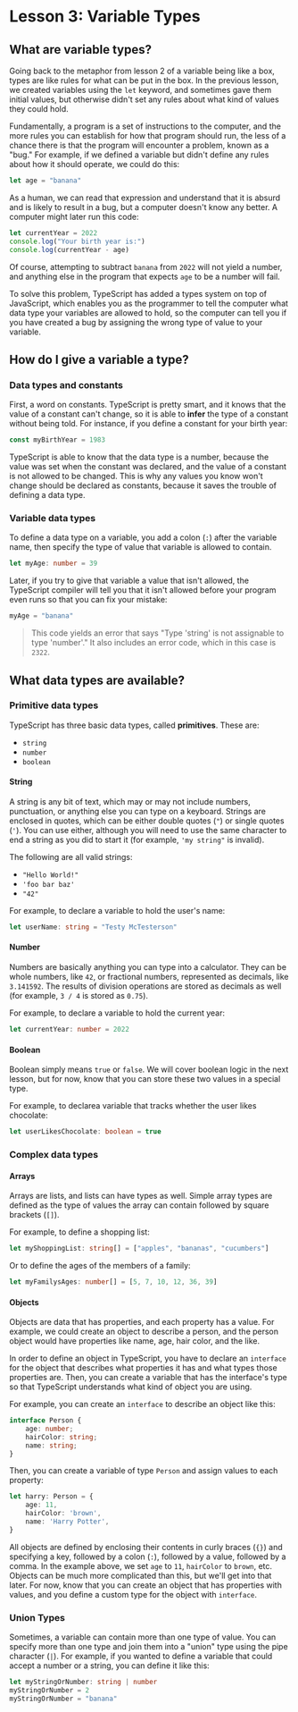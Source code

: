 # Lesson 3: Variable Types

## What are variable types?

Going back to the metaphor from lesson 2 of a variable being like a box, types
are like rules for what can be put in the box. In the previous lesson, we
created variables using the `let` keyword, and sometimes gave them initial
values, but otherwise didn't set any rules about what kind of values they could
hold.

Fundamentally, a program is a set of instructions to the computer, and the more
rules you can establish for how that program should run, the less of a chance
there is that the program will encounter a problem, known as a "bug." For
example, if we defined a variable but didn't define any rules about how it
should operate, we could do this:

```ts
let age = "banana"
```

As a human, we can read that expression and understand that it is absurd and is
likely to result in a bug, but a computer doesn't know any better. A computer
might later run this code:

```ts
let currentYear = 2022
console.log("Your birth year is:")
console.log(currentYear - age)
```

Of course, attempting to subtract `banana` from `2022` will not yield a number,
and anything else in the program that expects `age` to be a number will fail.

To solve this problem, TypeScript has added a types system on top of
JavaScript, which enables you as the programmer to tell the computer what data
type your variables are allowed to hold, so the computer can tell you if you
have created a bug by assigning the wrong type of value to your variable.

## How do I give a variable a type?

### Data types and constants

First, a word on constants. TypeScript is pretty smart, and it knows that the
value of a constant can't change, so it is able to **infer** the type of a
constant without being told. For instance, if you define a constant for your
birth year:

```ts
const myBirthYear = 1983
```

TypeScript is able to know that the data type is a number, because the value
was set when the constant was declared, and the value of a constant is not
allowed to be changed. This is why any values you know won't change should be
declared as constants, because it saves the trouble of defining a data type.

### Variable data types

To define a data type on a variable, you add a colon (`:`) after the variable
name, then specify the type of value that variable is allowed to contain.

```ts
let myAge: number = 39
```

Later, if you try to give that variable a value that isn't allowed, the
TypeScript compiler will tell you that it isn't allowed before your program
even runs so that you can fix your mistake:

```ts
myAge = "banana"
```

> This code yields an error that says "Type 'string' is not assignable to type
> 'number'." It also includes an error code, which in this case is `2322`.

## What data types are available?

### Primitive data types

TypeScript has three basic data types, called **primitives**. These are:

- `string`
- `number`
- `boolean`

#### String

A string is any bit of text, which may or may not include numbers, punctuation,
or anything else you can type on a keyboard. Strings are enclosed in quotes,
which can be either double quotes (`"`) or single quotes (`'`). You can use
either, although you will need to use the same character to end a string as you
did to start it (for example, `'my string"` is invalid).

The following are all valid strings:

- `"Hello World!"`
- `'foo bar baz'`
- `"42"`

For example, to declare a variable to hold the user's name:

```ts
let userName: string = "Testy McTesterson"
```

#### Number

Numbers are basically anything you can type into a calculator. They can be
whole numbers, like `42`, or fractional numbers, represented as decimals, like
`3.141592`. The results of division operations are stored as decimals as well
(for example, `3 / 4` is stored as `0.75`).

For example, to declare a variable to hold the current year:

```ts
let currentYear: number = 2022
```

#### Boolean

Boolean simply means `true` or `false`. We will cover boolean logic in the next
lesson, but for now, know that you can store these two values in a special type.

For example, to declarea variable that tracks whether the user likes chocolate:

```ts
let userLikesChocolate: boolean = true
```

### Complex data types

#### Arrays

Arrays are lists, and lists can have types as well. Simple array types are
defined as the type of values the array can contain followed by square brackets
(`[]`). 

For example, to define a shopping list:

```ts
let myShoppingList: string[] = ["apples", "bananas", "cucumbers"]
```

Or to define the ages of the members of a family:

```ts
let myFamilysAges: number[] = [5, 7, 10, 12, 36, 39]
```

#### Objects

Objects are data that has properties, and each property has a value. For
example, we could create an object to describe a person, and the person
object would have properties like name, age, hair color, and the like.

In order to define an object in TypeScript, you have to declare an
`interface` for the object that describes what properties it has and
what types those properties are. Then, you can create a variable that has
the interface's type so that TypeScript understands what kind of object
you are using.

For example, you can create an `interface` to describe an object like this:

```ts
interface Person {
    age: number;
    hairColor: string;
    name: string;
}
```

Then, you can create a variable of type `Person` and assign values to each
property:

```ts
let harry: Person = {
    age: 11,
    hairColor: 'brown',
    name: 'Harry Potter',
}
```

All objects are defined by enclosing their contents in curly braces (`{}`)
and specifying a key, followed by a colon (`:`), followed by a value, followed
by a comma. In the example above, we set `age` to `11`, `hairColor` to `brown`,
etc. Objects can be much more complicated than this, but we'll get into that
later. For now, know that you can create an object that has properties with
values, and you define a custom type for the object with `interface`.

### Union Types

Sometimes, a variable can contain more than one type of value. You can specify
more than one type and join them into a "union" type using the pipe character
(`|`). For example, if you wanted to define a variable that could accept a
number or a string, you can define it like this:

```ts
let myStringOrNumber: string | number
myStringOrNumber = 2
myStringOrNumber = "banana"
```
